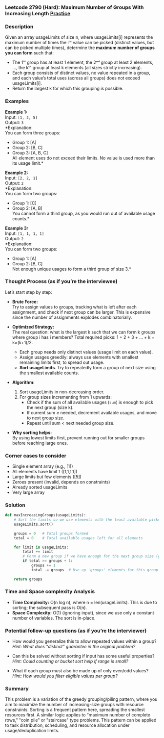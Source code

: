### Leetcode 2790 (Hard): Maximum Number of Groups With Increasing Length [Practice](https://leetcode.com/problems/maximum-number-of-groups-with-increasing-length)

### Description  
Given an array usageLimits of size n, where usageLimits[i] represents the maximum number of times the iᵗʰ value can be picked (distinct values, but can be picked multiple times), determine the **maximum number of groups you can form** such that:
- The 1ˢᵗ group has at least 1 element, the 2ⁿᵈ group at least 2 elements, …, the kᵗʰ group at least k elements (all sizes strictly increasing).
- Each group consists of distinct values, no value repeated in a group, and each value’s total uses (across all groups) does not exceed usageLimits[i].
- Return the largest k for which this grouping is possible.

### Examples  

**Example 1:**  
Input: `[1, 2, 5]`  
Output: `3`  
*Explanation:  
You can form three groups:
- Group 1: [A]
- Group 2: [B, C]
- Group 3: [A, B, C]  
All element uses do not exceed their limits. No value is used more than its usage limit.*

**Example 2:**  
Input: `[2, 2, 1]`  
Output: `2`  
*Explanation:  
You can form two groups:
- Group 1: [C]
- Group 2: [A, B]  
You cannot form a third group, as you would run out of available usage counts.*

**Example 3:**  
Input: `[1, 1, 1, 1]`  
Output: `2`  
*Explanation:  
You can form two groups:
- Group 1: [A]
- Group 2: [B, C]  
Not enough unique usages to form a third group of size 3.*

### Thought Process (as if you’re the interviewee)  
Let’s start step by step:

- **Brute Force:**  
  Try to assign values to groups, tracking what is left after each assignment, and check if next group can be larger. This is expensive since the number of assignments explodes combinatorially.

- **Optimized Strategy:**  
  The real question: what is the largest k such that we can form k groups where group i has i members? Total required picks: 1 + 2 + 3 + ... + k = k×(k+1)/2.
  - Each group needs only distinct values (usage limit on each value).
  - Assign usages greedily: always use elements with smallest remaining limits first, to spread out usage.
  - **Sort usageLimits**. Try to repeatedly form a group of next size using the smallest available counts.

- **Algorithm:**  
  1. Sort usageLimits in non-decreasing order.
  2. For group sizes incrementing from 1 upwards:
     - Check if the sum of all available usages (`sum`) is enough to pick the next group (size k).
     - If current sum ≥ needed, decrement available usages, and move to next group size.
     - Repeat until sum < next needed group size.

- **Why sorting helps:**  
  By using lowest limits first, prevent running out for smaller groups before reaching large ones.

### Corner cases to consider  
- Single element array (e.g., [1])
- All elements have limit 1 ([1,1,1,1])
- Large limits but few elements ([5])
- Zeroes present (invalid, depends on constraints)
- Already sorted usageLimits
- Very large array

### Solution

```python
def maxIncreasingGroups(usageLimits):
    # Sort the limits so we use elements with the least available picks first
    usageLimits.sort()
    
    groups = 0   # Total groups formed
    total = 0    # Total available usages left for all elements
    
    for limit in usageLimits:
        total += limit
        # Form a new group if we have enough for the next group size (groups+1)
        if total >= groups + 1:
            groups += 1
            total -= groups  # Use up 'groups' elements for this group
    
    return groups
```

### Time and Space complexity Analysis  

- **Time Complexity:** O(n log n), where n = len(usageLimits). This is due to sorting; the subsequent pass is O(n).
- **Space Complexity:** O(1) (ignoring input), since we use only a constant number of variables. The sort is in-place.

### Potential follow-up questions (as if you’re the interviewer)  

- How would you generalize this to allow repeated values within a group?  
  *Hint: What does “distinct” guarantee in the original problem?*

- Can this be solved without sorting if input has some useful properties?  
  *Hint: Could counting or bucket sort help if range is small?*

- What if each group must also be made up of only even/odd values?  
  *Hint: How would you filter eligible values per group?*

### Summary
This problem is a variation of the greedy grouping/piling pattern, where you aim to maximize the number of increasing-size groups with resource constraints. Sorting is a frequent pattern here, spreading the smallest resources first. A similar logic applies to “maximum number of complete rows,” "coin pile" or "staircase" type problems. This pattern can be applied to task distribution, scheduling, and resource allocation under usage/deduplication limits.